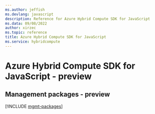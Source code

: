 ```yaml
---
ms.author: jeffish
ms.devlang: javascript
description: Reference for Azure Hybrid Compute SDK for JavaScript
ms.data: 09/08/2022
author: xirzec
ms.topic: reference
title: Azure Hybrid Compute SDK for JavaScript
ms.service: hybridcompute
---
```

# Azure Hybrid Compute SDK for JavaScript - preview

## Management packages - preview
[!INCLUDE [mgmt-packages](hybrid-compute-mgmt-index.md)]